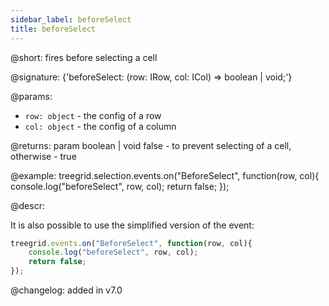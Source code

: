 ```yaml
---
sidebar_label: beforeSelect
title: beforeSelect
---          
```


@short: fires before selecting a cell

@signature: {'beforeSelect: (row: IRow, col: ICol) => boolean | void;'}

@params:

- `row: object` - the config of a row
- `col: object` - the config of a column

@returns:
param   boolean | void     false - to prevent selecting of a cell, otherwise - true

@example:
treegrid.selection.events.on("BeforeSelect", function(row, col){
    console.log("beforeSelect", row, col); 
    return false;
});

@descr:

It is also possible to use the simplified version of the event:

~~~js
treegrid.events.on("BeforeSelect", function(row, col){
    console.log("beforeSelect", row, col); 
    return false;
});
~~~

@changelog:
added in v7.0
